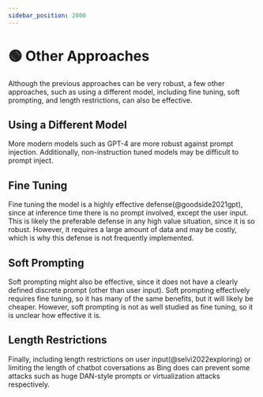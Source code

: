 ```yaml
---
sidebar_position: 2000
---
```


# 🟢 Other Approaches 

Although the previous approaches can be very robust, a few other approaches, such as using a different model, including fine tuning, soft prompting, and length restrictions, can also be effective.

## Using a Different Model

More modern models such as GPT-4 are more robust against prompt injection. Additionally, non-instruction tuned models may be difficult to prompt inject. 

## Fine Tuning

Fine tuning the model is a highly effective defense(@goodside2021gpt), since at inference time there is no prompt involved, except the user input. This is likely the preferable defense in any high value situation, since it is so robust. However, it requires a large amount of data and may be costly, which is why this defense is not frequently implemented.


## Soft Prompting

Soft prompting might also be effective, since it does not have a clearly defined discrete prompt (other than user input). Soft prompting effectively requires fine tuning, so it has many of the same benefits, but it will likely be cheaper. However, soft prompting is not as well studied as fine tuning, so it is unclear how effective it is.

## Length Restrictions

Finally, including length restrictions on user input(@selvi2022exploring) or limiting the length of chatbot coversations as Bing does can prevent some attacks such as huge DAN-style prompts or virtualization attacks respectively.